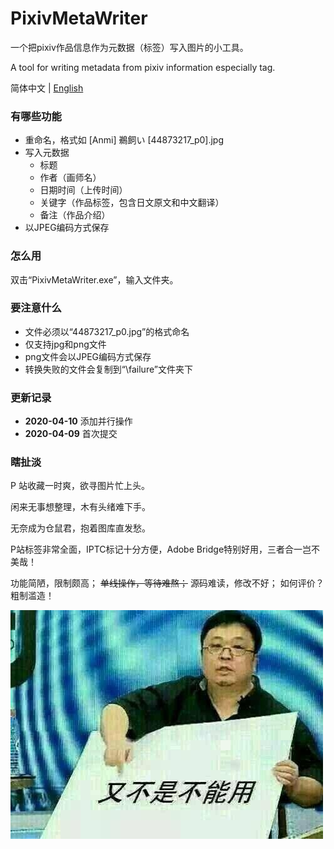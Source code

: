 # PixivMetaWriter

一个把pixiv作品信息作为元数据（标签）写入图片的小工具。

A tool for writing metadata from pixiv information especially tag.

简体中文 | [English](README.en.md)

### 有哪些功能

- 重命名，格式如 [Anmi] 鵜飼い [44873217_p0].jpg
- 写入元数据
  - 标题 
  - 作者（画师名）
  - 日期时间（上传时间）
  - 关键字（作品标签，包含日文原文和中文翻译）
  - 备注（作品介绍）
- 以JPEG编码方式保存

### 怎么用

双击“PixivMetaWriter.exe”，输入文件夹。

### 要注意什么

- 文件必须以“44873217_p0.jpg”的格式命名
- 仅支持jpg和png文件
- png文件会以JPEG编码方式保存
- 转换失败的文件会复制到“\failure”文件夹下

### 更新记录

- **2020-04-10**	添加并行操作
- **2020-04-09**	首次提交

### 瞎扯淡

P 站收藏一时爽，欲寻图片忙上头。

闲来无事想整理，木有头绪难下手。

无奈成为仓鼠君，抱着图库直发愁。

P站标签非常全面，IPTC标记十分方便，Adobe Bridge特别好用，三者合一岂不美哉！

功能简陋，限制颇高；
~~单线操作，等待难熬；~~
源码难读，修改不好；
如何评价？粗制滥造！

<img src="assets/又不是不能用.jpg" alt="又不是不能用" align="left" />